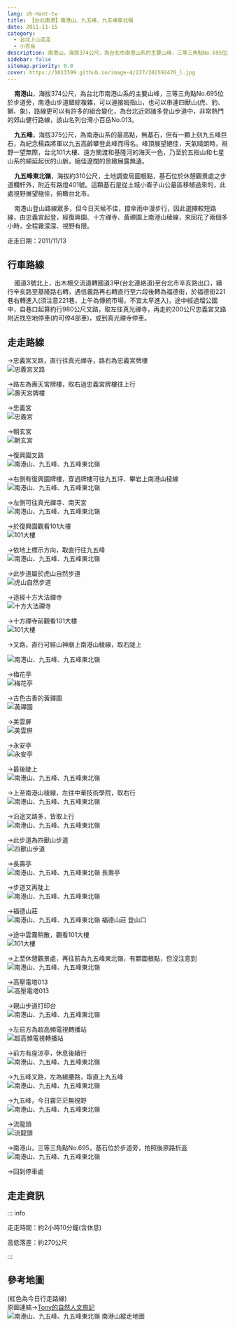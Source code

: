 ```yaml
---
lang: zh-Hant-tw
title: 【台北南港】南港山、九五峰、九五峰東北嶺
date: 2011-11-15
category: 
  - 台北上山走走
  - 小百岳
description: 南港山，海拔374公尺，為台北市南港山系的主要山峰，三等三角點No.695位於步道旁，南港山步道錯綜複雜，可以連接姆指山，也可以串連四獸山(虎、豹、獅、象)，路線更可以有許多的組合變化，為台北近郊諸多登山步道中，非常熱門的郊山健行路線，該山名列台灣小百岳No.013。 九五峰，海拔375公尺，為南港山系的最高點，無基石，但有一顆上刻九五峰巨石，為紀念楊森將軍以九五高齡攀登此峰而得名。峰頂展望絕佳，天氣晴朗時，視野一望無際，台北101大樓、遠方關渡和基隆河的海天一色，乃至於五指山和七星山系的綿延起伏的山脈，絕佳遼闊的景緻展露無遺。
sidebar: false
sitemap.priority: 0.8
cover: https://1013399.github.io/image-4/227/202592476_l.jpg
---
```


    **南港山**，海拔374公尺，為台北市南港山系的主要山峰，三等三角點No.695位於步道旁，南港山步道錯綜複雜，可以連接姆指山，也可以串連四獸山(虎、豹、獅、象)，路線更可以有許多的組合變化，為台北近郊諸多登山步道中，非常熱門的郊山健行路線，該山名列台灣小百岳No.013。  

    **九五峰**，海拔375公尺，為南港山系的最高點，無基石，但有一顆上刻九五峰巨石，為紀念楊森將軍以九五高齡攀登此峰而得名。峰頂展望絕佳，天氣晴朗時，視野一望無際，台北101大樓、遠方關渡和基隆河的海天一色，乃至於五指山和七星山系的綿延起伏的山脈，絕佳遼闊的景緻展露無遺。  

<!-- more -->

    **九五峰東北嶺**，海拔約310公尺，土地調查局圖根點，基石位於休憩觀景處之步道欄杆外，附近有路燈401號。這顆基石是從土城小崙子山公墓區移植過來的，此處視野展望極佳，俯瞰台北市。  

    南港山登山路線眾多，但今日天候不佳，撐傘雨中漫步行，因此選擇較短路線，由忠義宮起登，經復興園、十方禪寺、黃禪園上南港山稜線，來回花了兩個多小時，全程霧濛濛、視野有限。

走走日期：2011/11/13

## 行車路線
    國道3號北上，出木柵交流道轉國道3甲(台北連絡道)至台北市辛亥路出口，續行辛亥路至基隆路右轉，遇信義路再右轉直行至六段後轉為福德街，於福德街221巷右轉進入(須注意221巷，上午為傳統市場，不宜太早進入)，途中經過塯公國中，自巷口起算約行980公尺叉路，取左往真光禪寺，再走約200公尺忠義宮叉路附近找空地停車(約可停4部車)，或到真光禪寺停車。

## 走走路線
→忠義宮叉路，直行往真光禪寺，路右為忠義宮牌樓  
![忠義宮叉路](https://1013399.github.io/image-4/227/202592344_l.jpg)

→路左為壽天宮牌樓，取右過忠義宮牌樓往上行  
![壽天宮牌樓](https://1013399.github.io/image-4/227/202592352_l.jpg)

→忠義宮  
![忠義宮](https://1013399.github.io/image-4/227/202592357_l.jpg)

→朝玄宮  
![朝玄宮](https://1013399.github.io/image-4/227/202592361_l.jpg)

→復興園叉路  
![南港山、九五峰、九五峰東北嶺](https://1013399.github.io/image-4/227/202592367_l.jpg)

→右側有復興園牌樓，穿過牌樓可往九五坪、攀岩上南港山稜線  
![南港山、九五峰、九五峰東北嶺](https://1013399.github.io/image-4/227/202592373_l.jpg)

→左側可往真光禪寺、南天宮  
![南港山、九五峰、九五峰東北嶺](https://1013399.github.io/image-4/227/202592339_l.jpg)

→於復興園觀看101大樓  
![101大樓](https://1013399.github.io/image-4/227/202592341_l.jpg)

→依地上標示方向，取直行往九五峰  
![南港山、九五峰、九五峰東北嶺](https://1013399.github.io/image-4/227/202592335_l.jpg)

→此步道屬於虎山自然步道  
![虎山自然步道](https://1013399.github.io/image-4/227/202592376_l.jpg)

→途經十方大法禪寺  
![十方大法禪寺](https://1013399.github.io/image-4/227/202592383_l.jpg)

→十方禪寺前觀看101大樓  
![101大樓](https://1013399.github.io/image-4/227/202592388_l.jpg)

→叉路，直行可經山神廟上南港山稜線，取右陡上

![南港山、九五峰、九五峰東北嶺](https://1013399.github.io/image-4/227/202592392_l.jpg)

→梅花亭  
![梅花亭](https://1013399.github.io/image-4/227/202592395_l.jpg)

→古色古香的黃禪園  
![黃禪園](https://1013399.github.io/image-4/227/202592401_l.jpg)

→美雲屏  
![美雲屏](https://1013399.github.io/image-4/227/202592405_l.jpg)

→永安亭  
![永安亭](https://1013399.github.io/image-4/227/202592409_l.jpg)

→最後陡上  
![南港山、九五峰、九五峰東北嶺](https://1013399.github.io/image-4/227/202592416_l.jpg)

→上至南港山稜線，左往中華技術學院，取右行  
![南港山、九五峰、九五峰東北嶺](https://1013399.github.io/image-4/227/202592421_l.jpg)

→沿途叉路多，皆取上行  
![南港山、九五峰、九五峰東北嶺](https://1013399.github.io/image-4/227/202592428_l.jpg)

→此步道為四獸山步道  
![四獸山步道](https://1013399.github.io/image-4/227/202592435_l.jpg)

→長壽亭  
![南港山、九五峰、九五峰東北嶺 長壽亭](https://1013399.github.io/image-4/227/202592439_l.jpg)

→步道又再陡上  
![南港山、九五峰、九五峰東北嶺](https://1013399.github.io/image-4/227/202592442_l.jpg)

→福德山莊  
![南港山、九五峰、九五峰東北嶺 福德山莊 登山口](https://1013399.github.io/image-4/227/202592448_l.jpg)

→途中雲霧稍散，觀看101大樓  
![101大樓](https://1013399.github.io/image-4/227/202592328_l.jpg)

→上至休憩觀景處，再往前為九五峰東北嶺，有顆圖根點，但沒注意到  
![南港山、九五峰、九五峰東北嶺](https://1013399.github.io/image-4/227/202592452_l.jpg)

→高壓電塔013  
![高壓電塔013](https://1013399.github.io/image-4/227/202592458_l.jpg)

→親山步道打印台  
![南港山、九五峰、九五峰東北嶺](https://1013399.github.io/image-4/227/202592466_l.jpg)

→左前方為超高頻電視轉播站  
![超高頻電視轉播站](https://1013399.github.io/image-4/227/202592470_l.jpg)

→前方有座涼亭，休息後續行  
![南港山、九五峰、九五峰東北嶺](https://1013399.github.io/image-4/227/202592476_l.jpg)

→九五峰叉路，左為繞腰路，取直上九五峰  
![南港山、九五峰、九五峰東北嶺](https://1013399.github.io/image-4/227/202592479_l.jpg)

→九五峰，今日霧茫茫無視野  
![南港山、九五峰、九五峰東北嶺](https://1013399.github.io/image-4/227/202592485_l.jpg)

→流龍頭  
![流龍頭](https://1013399.github.io/image-4/227/202592494_l.jpg)

→南港山，三等三角點No.695，基石位於步道旁，拍照後原路折返  
![南港山、九五峰、九五峰東北嶺](https://1013399.github.io/image-4/227/202592316_l.jpg)

→回到停車處

## 走走資訊

::: info

走走時間：約2小時10分鐘(含休息)

高低落差：約270公尺

:::

## 參考地圖
(紅色為今日行走路線)  
原圖連結→[Tony的自然人文旅記](http://www.tonyhuang39.com/tony0624/tony0624.html)  
![南港山、九五峰、九五峰東北嶺 南港山縱走地圖](https://1013399.github.io/image-4/227/202686254_l.jpg)